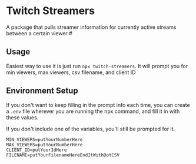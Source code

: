 # Twitch Streamers

A package that pulls streamer information for currently active streams between a certain viewer #

## Usage

Easiest way to use it is just run `npx twitch-streamers`. It will prompt you for min viewers, max viewers, csv filename, and client ID

## Environment Setup

If you don't want to keep filling in the prompt info each time, you can create a `.env` file wherever you are running the
npx command, and fill it in with these values.

If you don't include one of the variables, you'll still be prompted for it.

```
MIN_VIEWERS=putYourNumberHere
MAX_VIEWERS=putYourNumberHere
CLIENT_ID=putYourIdHere
FILENAME=putYourFilenameHereEndItWithDotCSV
```
